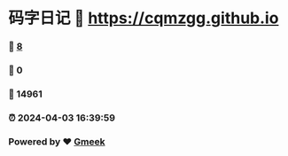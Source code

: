 # 码字日记 :link: https://cqmzgg.github.io 
### :page_facing_up: [8](https://cqmzgg.github.io/tag.html) 
### :speech_balloon: 0 
### :hibiscus: 14961 
### :alarm_clock: 2024-04-03 16:39:59 
### Powered by :heart: [Gmeek](https://github.com/Meekdai/Gmeek)
